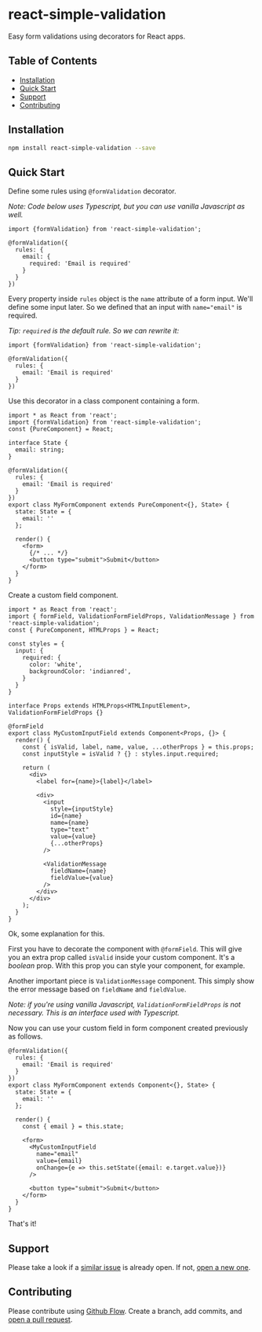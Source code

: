 # react-simple-validation

Easy form validations using decorators for React apps.

## Table of Contents

- [Installation](#installation)
- [Quick Start](#quick-start)
- [Support](#support)
- [Contributing](#contributing)

## Installation

```sh
npm install react-simple-validation --save
```

## Quick Start

Define some rules using `@formValidation` decorator.

_Note: Code below uses Typescript, but you can use vanilla Javascript as well._

```JSX
import {formValidation} from 'react-simple-validation';

@formValidation({
  rules: {
    email: {
      required: 'Email is required'
    }
  }
})
```

Every property inside `rules` object is the `name` attribute of a form input. We'll define some input later. So we defined that an input with `name="email"` is required. 

_Tip: `required` is the default rule. So we can rewrite it:_

```JSX
import {formValidation} from 'react-simple-validation';

@formValidation({
  rules: {
    email: 'Email is required'
  }
})
```

Use this decorator in a class component containing a form.

```JSX
import * as React from 'react';
import {formValidation} from 'react-simple-validation';
const {PureComponent} = React;

interface State {
  email: string;
}

@formValidation({
  rules: {
    email: 'Email is required'
  }
})
export class MyFormComponent extends PureComponent<{}, State> {
  state: State = {
    email: ''
  };

  render() {
    <form>
      {/* ... */}
      <button type="submit">Submit</button>
    </form>
  }
}
```

Create a custom field component.

```JSX
import * as React from 'react';
import { formField, ValidationFormFieldProps, ValidationMessage } from 'react-simple-validation';
const { PureComponent, HTMLProps } = React;

const styles = {
  input: {
    required: {
      color: 'white',
      backgroundColor: 'indianred',
    }
  }
}

interface Props extends HTMLProps<HTMLInputElement>, ValidationFormFieldProps {}

@formField
export class MyCustomInputField extends Component<Props, {}> {
  render() {
    const { isValid, label, name, value, ...otherProps } = this.props;
    const inputStyle = isValid ? {} : styles.input.required;

    return (
      <div>
        <label for={name}>{label}</label>

        <div>
          <input
            style={inputStyle}
            id={name}
            name={name}
            type="text"
            value={value}
            {...otherProps}
          />

          <ValidationMessage
            fieldName={name}
            fieldValue={value}
          />
        </div>
      </div>
    );
  }
}
```

Ok, some explanation for this.

First you have to decorate the component with `@formField`. This will give you an extra prop called `isValid` inside your custom component. It's a _boolean_ prop. With this prop you can style your component, for example. 

Another important piece is `ValidationMessage` component. This simply show the error message based on `fieldName` and `fieldValue`.

_Note: if you're using vanilla Javascript, `ValidationFormFieldProps` is not necessary. This is an interface used with Typescript._

Now you can use your custom field in form component created previously as follows.

```JSX
@formValidation({
  rules: {
    email: 'Email is required'
  }
})
export class MyFormComponent extends Component<{}, State> {
  state: State = {
    email: ''
  };

  render() {
    const { email } = this.state;

    <form>
      <MyCustomInputField
        name="email"
        value={email}
        onChange={e => this.setState({email: e.target.value})}
      />

      <button type="submit">Submit</button>
    </form>
  }
}
```

That's it!

## Support

Please take a look if a [similar issue](https://github.com/danilobjr/react-simple-validation/issues/new) is already open. If not, [open a new one](https://github.com/danilobjr/react-simple-validation/issues/new).

## Contributing

Please contribute using [Github Flow](https://guides.github.com/introduction/flow/). Create a branch, add commits, and [open a pull request](https://github.com/danilobjr/react-simple-validation/compare/).
